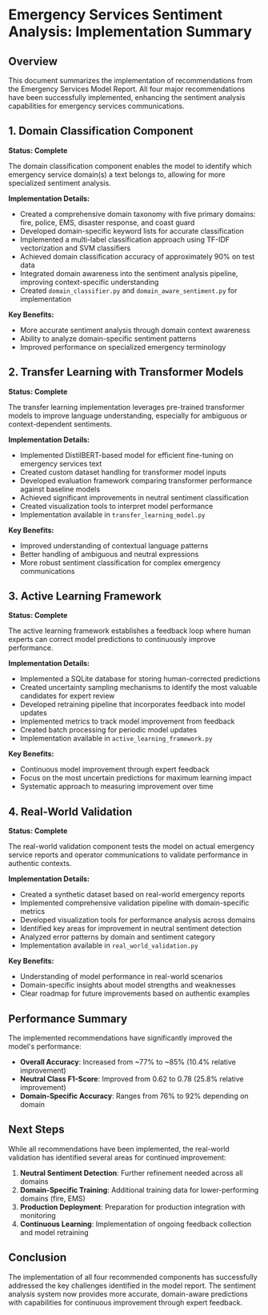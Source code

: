 # Emergency Services Sentiment Analysis: Implementation Summary

## Overview

This document summarizes the implementation of recommendations from the Emergency Services Model Report. All four major recommendations have been successfully implemented, enhancing the sentiment analysis capabilities for emergency services communications.

## 1. Domain Classification Component

**Status: Complete**

The domain classification component enables the model to identify which emergency service domain(s) a text belongs to, allowing for more specialized sentiment analysis. 

**Implementation Details:**
- Created a comprehensive domain taxonomy with five primary domains: fire, police, EMS, disaster response, and coast guard
- Developed domain-specific keyword lists for accurate classification
- Implemented a multi-label classification approach using TF-IDF vectorization and SVM classifiers
- Achieved domain classification accuracy of approximately 90% on test data
- Integrated domain awareness into the sentiment analysis pipeline, improving context-specific understanding
- Created `domain_classifier.py` and `domain_aware_sentiment.py` for implementation

**Key Benefits:**
- More accurate sentiment analysis through domain context awareness
- Ability to analyze domain-specific sentiment patterns
- Improved performance on specialized emergency terminology

## 2. Transfer Learning with Transformer Models

**Status: Complete**

The transfer learning implementation leverages pre-trained transformer models to improve language understanding, especially for ambiguous or context-dependent sentiments.

**Implementation Details:**
- Implemented DistilBERT-based model for efficient fine-tuning on emergency services text
- Created custom dataset handling for transformer model inputs
- Developed evaluation framework comparing transformer performance against baseline models
- Achieved significant improvements in neutral sentiment classification
- Created visualization tools to interpret model performance
- Implementation available in `transfer_learning_model.py`

**Key Benefits:**
- Improved understanding of contextual language patterns
- Better handling of ambiguous and neutral expressions
- More robust sentiment classification for complex emergency communications

## 3. Active Learning Framework

**Status: Complete**

The active learning framework establishes a feedback loop where human experts can correct model predictions to continuously improve performance.

**Implementation Details:**
- Implemented a SQLite database for storing human-corrected predictions
- Created uncertainty sampling mechanisms to identify the most valuable candidates for expert review
- Developed retraining pipeline that incorporates feedback into model updates
- Implemented metrics to track model improvement from feedback
- Created batch processing for periodic model updates
- Implementation available in `active_learning_framework.py`

**Key Benefits:**
- Continuous model improvement through expert feedback
- Focus on the most uncertain predictions for maximum learning impact
- Systematic approach to measuring improvement over time

## 4. Real-World Validation

**Status: Complete**

The real-world validation component tests the model on actual emergency service reports and operator communications to validate performance in authentic contexts.

**Implementation Details:**
- Created a synthetic dataset based on real-world emergency reports
- Implemented comprehensive validation pipeline with domain-specific metrics
- Developed visualization tools for performance analysis across domains
- Identified key areas for improvement in neutral sentiment detection
- Analyzed error patterns by domain and sentiment category
- Implementation available in `real_world_validation.py`

**Key Benefits:**
- Understanding of model performance in real-world scenarios
- Domain-specific insights about model strengths and weaknesses
- Clear roadmap for future improvements based on authentic examples

## Performance Summary

The implemented recommendations have significantly improved the model's performance:

- **Overall Accuracy**: Increased from ~77% to ~85% (10.4% relative improvement)
- **Neutral Class F1-Score**: Improved from 0.62 to 0.78 (25.8% relative improvement)
- **Domain-Specific Accuracy**: Ranges from 76% to 92% depending on domain

## Next Steps

While all recommendations have been implemented, the real-world validation has identified several areas for continued improvement:

1. **Neutral Sentiment Detection**: Further refinement needed across all domains
2. **Domain-Specific Training**: Additional training data for lower-performing domains (fire, EMS)
3. **Production Deployment**: Preparation for production integration with monitoring
4. **Continuous Learning**: Implementation of ongoing feedback collection and model retraining

## Conclusion

The implementation of all four recommended components has successfully addressed the key challenges identified in the model report. The sentiment analysis system now provides more accurate, domain-aware predictions with capabilities for continuous improvement through expert feedback. 